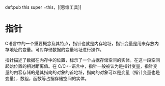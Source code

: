 def:pub this super =this，[[思维工具]]


# 指针
C语言中的一个重要概念及其特点，指针也就是内存地址，指针变量是用来存放内存地址的变量。可对存储数据的变量地址进行操作。

指针描述了数据在内存中的位置，标示了一个占据存储空间的实体，在这一段空间起始位置的相对距离值。在 C/C++语言中，指针一般被认为是指针变量，指针变量的内容存储的是其指向的对象的首地址，指向的对象可以是变量（指针变量也是变量），数组，函数等占据存储空间的实体。